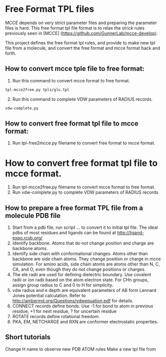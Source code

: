 # Free Format TPL files
MCCE depends on very strict parameter files and preparing the parameter files is hard. This free format tpl file format is to relax the strick rules previously seen in [MCCE] (https://github.com/GunnerLab/mcce-develop).

This project defines the free format tpl rules, and provide to make new tpl file from a molecule, and convert the free format and mcce format back and forth.

## How to convert mcce tple file to free format:
1. Run this command to convert mcce format to free format.
```bash
tpl-mcce2free.py tpls/glu.tpl 
```
2. Run this command to complete VDW parameters of RADIUS records.
```bash
vdw-complete.py
```

## How to convert free format tpl file to mcce format:
1. Run tpl-free2mcce.py filename to convert free format to mcce format.

# How to convert free format tpl file to mcce format.
1. Run tpl-mcce2free.py filename to convert mcce format to free format.
2. Run vdw-complete.py to complete VDW parameters of RADIUS records

## How to prepare a free format TPL file from a molecule PDB file
1. Start from a pdb file, run script ... to convert it to initial tpl file. The ideal pdbs of most residues and ligands
can be found at http://ligand-expo.rcsb.org/
2. Identify backbone. Atoms that do not change position and charge are backbone atoms.
3. Identify side chain with conformational changes. Atoms other than backbone are side chain atoms. They
change position or charge in mcce simulation. For amino acids, side chain atoms are atoms other than
N, C, CA, and O, even though they do not change positions or charges.
4. The ele radii are used for defining dielectric boundary. Use covalent radii or ion radii based on the atom
electron state. For CHn groups, assign group radius to C and 0 to H for simplicity.
5. vdw radius and e depth are equivalent parameters of AB form Lennard Jones potential calculation. Refer to
http://ambermd.org/Questions/vdwequation.pdf for details.
6. CONNECT records define bonds. Use -1 for bond to atom in previous residue, +1 for next residue, ? for uncertain
residue
7. ROTATE records define rotational freedom.
8. PKA, EM, NETCHARGE and RXN are conformer electrostatic properties.

## Short tutorials
Change H name to observe new PDB ATOM rules
Make a new tpl file from 
